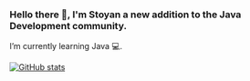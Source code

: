 ### Hello there 👋, I'm Stoyan a new addition to the Java Development community.
I’m currently learning Java 💻.           


[![GitHub stats](https://github-readme-stats.vercel.app/api?username=100yan-100yanov)](https://github.com/anuraghazra/github-readme-stats)
